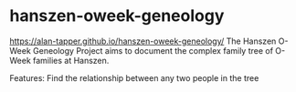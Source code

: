 # hanszen-oweek-geneology
https://alan-tapper.github.io/hanszen-oweek-geneology/
The Hanszen O-Week Geneology Project aims to document the complex family tree of O-Week families at Hanszen.

Features:
Find the relationship between any two people in the tree
